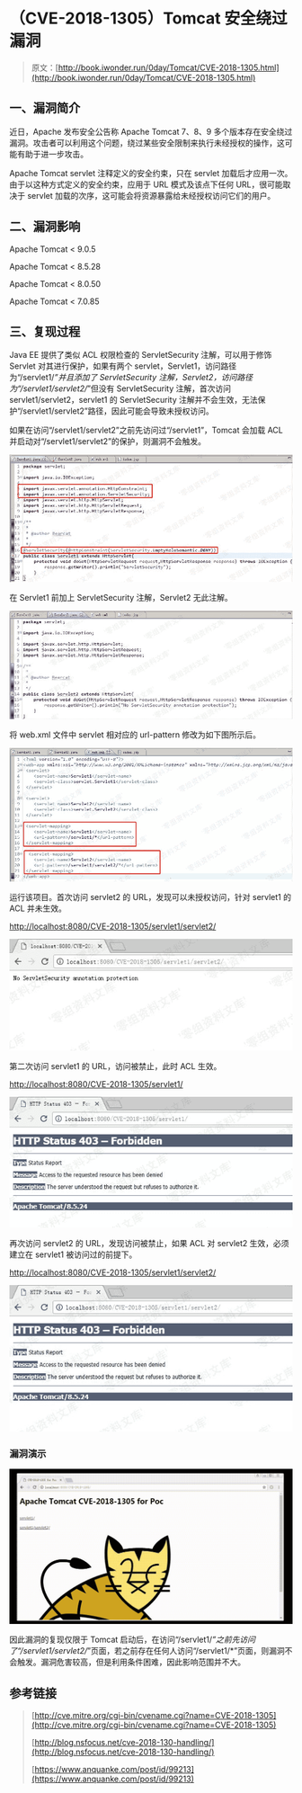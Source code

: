 # （CVE-2018-1305）Tomcat 安全绕过漏洞

> 原文：[http://book.iwonder.run/0day/Tomcat/CVE-2018-1305.html](http://book.iwonder.run/0day/Tomcat/CVE-2018-1305.html)

## 一、漏洞简介

近日，Apache 发布安全公告称 Apache Tomcat 7、8、9 多个版本存在安全绕过漏洞。攻击者可以利用这个问题，绕过某些安全限制来执行未经授权的操作，这可能有助于进一步攻击。

Apache Tomcat servlet 注释定义的安全约束，只在 servlet 加载后才应用一次。由于以这种方式定义的安全约束，应用于 URL 模式及该点下任何 URL，很可能取决于 servlet 加载的次序，这可能会将资源暴露给未经授权访问它们的用户。

## 二、漏洞影响

Apache Tomcat < 9.0.5

Apache Tomcat < 8.5.28

Apache Tomcat < 8.0.50

Apache Tomcat < 7.0.85

## 三、复现过程

Java EE 提供了类似 ACL 权限检查的 ServletSecurity 注解，可以用于修饰 Servlet 对其进行保护，如果有两个 servlet，Servlet1，访问路径为“/servlet1/*”并且添加了 ServletSecurity 注解，Servlet2，访问路径为“/servlet1/servlet2/*”但没有 ServletSecurity 注解，首次访问 servlet1/servlet2，servlet1 的 ServletSecurity 注解并不会生效，无法保护“/servlet1/servlet2”路径，因此可能会导致未授权访问。

如果在访问“/servlet1/servlet2”之前先访问过“/servlet1”，Tomcat 会加载 ACL 并启动对“/servlet1/servlet2”的保护，则漏洞不会触发。

![image](img/f1431c1ac963587b3fd11b1e94e3aa05.png)

在 Servlet1 前加上 ServletSecurity 注解，Servlet2 无此注解。

![image](img/3c2f12b64a30d15d9034e93b0fd22654.png)

将 web.xml 文件中 servlet 相对应的 url-pattern 修改为如下图所示后。

![image](img/e00c6c0d061b4e3dacef209c569c2c87.png)

运行该项目。首次访问 servlet2 的 URL，发现可以未授权访问，针对 servlet1 的 ACL 并未生效。

[http://localhost:8080/CVE-2018-1305/servlet1/servlet2/](http://localhost:8080/CVE-2018-1305/servlet1/servlet2/)

![image](img/8b129857ccdb6bdf078275c62d5ee562.png)

第二次访问 servlet1 的 URL，访问被禁止，此时 ACL 生效。

[http://localhost:8080/CVE-2018-1305/servlet1/](http://localhost:8080/CVE-2018-1305/servlet1/)

![image](img/143b56152f25941eb5aadd729456c130.png)

再次访问 servlet2 的 URL，发现访问被禁止，如果 ACL 对 servlet2 生效，必须建立在 servlet1 被访问过的前提下。

[http://localhost:8080/CVE-2018-1305/servlet1/servlet2/](http://localhost:8080/CVE-2018-1305/servlet1/servlet2/)

![image](img/2d723acfeda0a2f19cff57a3206238cf.png)

### 漏洞演示

![image](img/071922f5fdb11f9445db4e8554147716.png)

因此漏洞的复现仅限于 Tomcat 启动后，在访问“/servlet1/*”之前先访问了“/servlet1/servlet2/*”页面，若之前存在任何人访问“/servlet1/*”页面，则漏洞不会触发。漏洞危害较高，但是利用条件困难，因此影响范围并不大。

## 参考链接

> [http://cve.mitre.org/cgi-bin/cvename.cgi?name=CVE-2018-1305](http://cve.mitre.org/cgi-bin/cvename.cgi?name=CVE-2018-1305)
> 
> [http://blog.nsfocus.net/cve-2018-130-handling/](http://blog.nsfocus.net/cve-2018-130-handling/)
> 
> [https://www.anquanke.com/post/id/99213](https://www.anquanke.com/post/id/99213)

